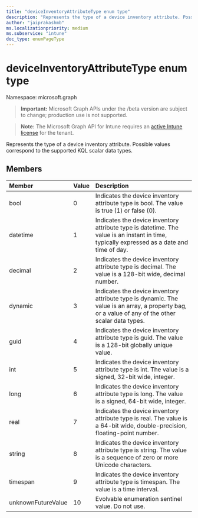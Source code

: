 ```yaml
---
title: "deviceInventoryAttributeType enum type"
description: "Represents the type of a device inventory attribute. Possible values correspond to the supported KQL scalar data types."
author: "jaiprakashmb"
ms.localizationpriority: medium
ms.subservice: "intune"
doc_type: enumPageType
---
```


# deviceInventoryAttributeType enum type

Namespace: microsoft.graph

> **Important:** Microsoft Graph APIs under the /beta version are subject to change; production use is not supported.

> **Note:** The Microsoft Graph API for Intune requires an [active Intune license](https://go.microsoft.com/fwlink/?linkid=839381) for the tenant.

Represents the type of a device inventory attribute. Possible values correspond to the supported KQL scalar data types.

## Members
|Member|Value|Description|
|:---|:---|:---|
|bool|0|Indicates the device inventory attribute type is bool. The value is true (1) or false (0).|
|datetime|1|Indicates the device inventory attribute type is datetime. The value is an instant in time, typically expressed as a date and time of day.|
|decimal|2|Indicates the device inventory attribute type is decimal. The value is a 128-bit wide, decimal number.|
|dynamic|3|Indicates the device inventory attribute type is dynamic. The value is an array, a property bag, or a value of any of the other scalar data types.|
|guid|4|Indicates the device inventory attribute type is guid. The value is a 128-bit globally unique value.|
|int|5|Indicates the device inventory attribute type is int. The value is a signed, 32-bit wide, integer.|
|long|6|Indicates the device inventory attribute type is long. The value is a signed, 64-bit wide, integer.|
|real|7|Indicates the device inventory attribute type is real. The value is a 64-bit wide, double-precision, floating-point number.|
|string|8|Indicates the device inventory attribute type is string. The value is a sequence of zero or more Unicode characters.|
|timespan|9|Indicates the device inventory attribute type is timespan. The value is a time interval.|
|unknownFutureValue|10|Evolvable enumeration sentinel value. Do not use.|
